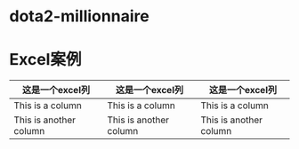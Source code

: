 # dota2-millionnaire
# Excel案例
|这是一个excel列|这是一个excel列|这是一个excel列|
|---|---|---|
|This is a column|This is a column|This is a column|
|This is another column|This is another column|This is another column|

